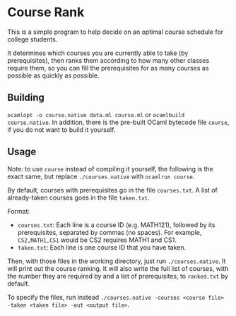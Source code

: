 # Course Rank

This is a simple program to help decide on an optimal course schedule for college students.

It determines which courses you are currently able to take (by prerequisites), then ranks them according to how many other classes require them, so you can fill the prerequisites for as many courses as possible as quickly as possible.

## Building
`ocamlopt -o course.native data.ml course.ml` or `ocamlbuild course.native`.  In addition, there is the pre-built OCaml bytecode file `course`, if you do not want to build it yourself.

## Usage
Note: to use `course` instead of compiling it yourself, the following is the exact same, but replace `./courses.native` with `ocamlrun course`.

By default, courses with prerequisites go in the file `courses.txt`.  A list of already-taken courses goes in the file `taken.txt`.

Format:

* `courses.txt`: Each line is a course ID (e.g. MATH121), followed by its prerequisites, separated by commas (no spaces).  For example, `CS2,MATH1,CS1` would be CS2 requires MATH1 and CS1. 
* `taken.txt`: Each line is one course ID that you have taken.

Then, with those files in the working directory, just run `./courses.native`.  It will print out the course ranking.  It will also write the full list of courses, with the number they are required by and a list of prerequisites, to `ranked.txt` by default.

To specify the files, run instead `./courses.native -courses <course file> -taken <taken file> -out <output file>`.
